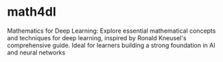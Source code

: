 # math4dl
Mathematics for Deep Learning: Explore essential mathematical concepts and techniques for deep learning, inspired by Ronald Kneusel's comprehensive guide. Ideal for learners building a strong foundation in AI and neural networks
